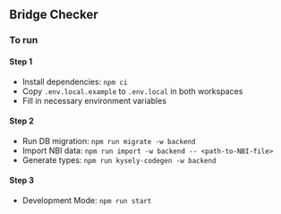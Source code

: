 ## Bridge Checker

### To run

#### Step 1

- Install dependencies: `npm ci`
- Copy `.env.local.example` to `.env.local` in both workspaces
- Fill in necessary environment variables

#### Step 2

- Run DB migration: `npm run migrate -w backend`
- Import NBI data: `npm run import -w backend -- <path-to-NBI-file>`
- Generate types: `npm run kysely-codegen -w backend`

#### Step 3

- Development Mode: `npm run start`
